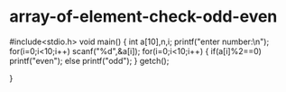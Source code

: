 # array-of-element-check-odd-even


#include<stdio.h>
void main()
{
	int a[10],n,i;
	printf("enter number:\n");
	for(i=0;i<10;i++)
	scanf("%d",&a[i]);
	for(i=0;i<10;i++)
	{
	if(a[i]%2==0)
	printf("even");
	else
	printf("odd");
	}
	getch();
	
}
